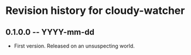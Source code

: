 # Revision history for cloudy-watcher

## 0.1.0.0  -- YYYY-mm-dd

* First version. Released on an unsuspecting world.
